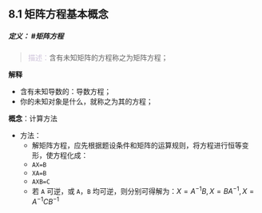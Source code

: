 ## 8.1 矩阵方程基本概念
##### **定义**： #矩阵方程
> <font color="#ccc1d9">描述：</font>含有未知矩阵的方程称之为矩阵方程；

**解释**
+ 含有未知导数的：导数方程；
+ 你的未知对象是什么，就称之为其的方程；

**概念**：计算方法
+ 方法： 
	+ 解矩阵方程，应先根据题设条件和矩阵的运算规则，将方程进行恒等变形，使方程化成：
	+ `AX=B`
	+ `XA=B`
	+ `AXB=C`
	+ 若 `A` 可逆，或 `A`，`B` 均可逆，则分别可得解为：$X=A^{-1}B,X=BA^{-1},X=A^{-1}CB^{-1}$